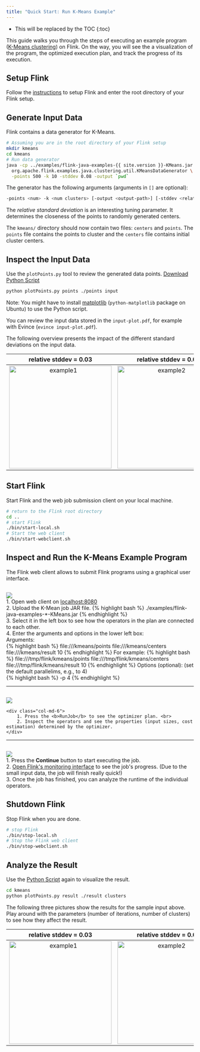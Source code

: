 ```yaml
---
title: "Quick Start: Run K-Means Example"
---
```

<!--
Licensed to the Apache Software Foundation (ASF) under one
or more contributor license agreements.  See the NOTICE file
distributed with this work for additional information
regarding copyright ownership.  The ASF licenses this file
to you under the Apache License, Version 2.0 (the
"License"); you may not use this file except in compliance
with the License.  You may obtain a copy of the License at

  http://www.apache.org/licenses/LICENSE-2.0

Unless required by applicable law or agreed to in writing,
software distributed under the License is distributed on an
"AS IS" BASIS, WITHOUT WARRANTIES OR CONDITIONS OF ANY
KIND, either express or implied.  See the License for the
specific language governing permissions and limitations
under the License.
-->

* This will be replaced by the TOC
{:toc}

This guide walks you through the steps of executing an example program ([K-Means clustering](http://en.wikipedia.org/wiki/K-means_clustering)) on Flink. On the way, you will see the a visualization of the program, the optimized execution plan, and track the progress of its execution.

## Setup Flink
Follow the [instructions](setup_quickstart.html) to setup Flink and enter the root directory of your Flink setup.

## Generate Input Data
Flink contains a data generator for K-Means.

~~~bash
# Assuming you are in the root directory of your Flink setup
mkdir kmeans
cd kmeans
# Run data generator
java -cp ../examples/flink-java-examples-{{ site.version }}-KMeans.jar:../lib/flink-dist-{{ site.version }}.jar \
  org.apache.flink.examples.java.clustering.util.KMeansDataGenerator \
  -points 500 -k 10 -stddev 0.08 -output `pwd`
~~~

The generator has the following arguments (arguments in `[]` are optional):

~~~bash
-points <num> -k <num clusters> [-output <output-path>] [-stddev <relative stddev>] [-range <centroid range>] [-seed <seed>]
~~~

The _relative standard deviation_ is an interesting tuning parameter. It determines the closeness of the points to randomly generated centers.

The `kmeans/` directory should now contain two files: `centers` and `points`. The `points` file contains the points to cluster and the `centers` file contains initial cluster centers.


## Inspect the Input Data
Use the `plotPoints.py` tool to review the generated data points. [Download Python Script](plotPoints.py)

~~~ bash
python plotPoints.py points ./points input
~~~ 

Note: You might have to install [matplotlib](http://matplotlib.org/) (`python-matplotlib` package on Ubuntu) to use the Python script.

You can review the input data stored in the `input-plot.pdf`, for example with Evince (`evince input-plot.pdf`).

The following overview presents the impact of the different standard deviations on the input data.

|relative stddev = 0.03|relative stddev = 0.08|relative stddev = 0.15|
|:--------------------:|:--------------------:|:--------------------:|
|<img src="{{ site.baseurl }}/page/img/quickstart-example/kmeans003.png" alt="example1" style="width: 275px;"/>|<img src="{{ site.baseurl }}/page/img/quickstart-example/kmeans008.png" alt="example2" style="width: 275px;"/>|<img src="{{ site.baseurl }}/page/img/quickstart-example/kmeans015.png" alt="example3" style="width: 275px;"/>|


## Start Flink
Start Flink and the web job submission client on your local machine.

~~~ bash
# return to the Flink root directory
cd ..
# start Flink
./bin/start-local.sh
# Start the web client
./bin/start-webclient.sh
~~~

## Inspect and Run the K-Means Example Program
The Flink web client allows to submit Flink programs using a graphical user interface.

<div class="row" style="padding-top:15px">
	<div class="col-md-6">
		<a data-lightbox="compiler" href="{{ site.baseurl }}/page/img/webclient_job_view.png" data-lightbox="example-1"><img class="img-responsive" src="{{ site.baseurl }}/page/img/webclient_job_view.png" /></a>
	</div>
	<div class="col-md-6">
		1. Open web client on  <a href="http://localhost:8080/launch.html">localhost:8080</a> <br>
		2. Upload the K-Mean job JAR file. 
			{% highlight bash %}
			./examples/flink-java-examples-*-KMeans.jar
			{% endhighlight %} </br>
		3. Select it in the left box to see how the operators in the plan are connected to each other. <br>
		4. Enter the arguments and options in the lower left box: <br>
            Arguments: <br>
			{% highlight bash %}
			file://<pathToFlink>/kmeans/points file://<pathToFlink>/kmeans/centers file://<pathToFlink>/kmeans/result 10
			{% endhighlight %}
			For example:
			{% highlight bash %}
			file:///tmp/flink/kmeans/points file:///tmp/flink/kmeans/centers file:///tmp/flink/kmeans/result 10
			{% endhighlight %}
            Options (optional): (set the default parallelims, e.g., to 4) <br>
			{% highlight bash %}
            -p 4
			{% endhighlight %}
	</div>
</div>
<hr>
<div class="row" style="padding-top:15px">
	<div class="col-md-6">
		<a data-lightbox="compiler" href="{{ site.baseurl }}/page/img/webclient_plan_view.png" data-lightbox="example-1"><img class="img-responsive" src="{{ site.baseurl }}/page/img/webclient_plan_view.png" /></a>
	</div>

	<div class="col-md-6">
		1. Press the <b>RunJob</b> to see the optimizer plan. <br>
		2. Inspect the operators and see the properties (input sizes, cost estimation) determined by the optimizer.
	</div>
</div>
<hr>
<div class="row" style="padding-top:15px">
	<div class="col-md-6">
		<a data-lightbox="compiler" href="{{ site.baseurl }}/page/img/jobmanager.png" data-lightbox="example-1"><img class="img-responsive" src="{{ site.baseurl }}/page/img/jobmanager.png" /></a>
	</div>
	<div class="col-md-6">
		1. Press the <b>Continue</b> button to start executing the job. <br>
		2. <a href="http://localhost:8080/launch.html">Open Flink's monitoring interface</a> to see the job's progress. (Due to the small input data, the job will finish really quick!)<br>
		3. Once the job has finished, you can analyze the runtime of the individual operators.
	</div>
</div>

## Shutdown Flink
Stop Flink when you are done.

~~~ bash
# stop Flink
./bin/stop-local.sh
# Stop the Flink web client
./bin/stop-webclient.sh
~~~

## Analyze the Result
Use the [Python Script](plotPoints.py) again to visualize the result.

~~~bash
cd kmeans
python plotPoints.py result ./result clusters
~~~

The following three pictures show the results for the sample input above. Play around with the parameters (number of iterations, number of clusters) to see how they affect the result.


|relative stddev = 0.03|relative stddev = 0.08|relative stddev = 0.15|
|:--------------------:|:--------------------:|:--------------------:|
|<img src="{{ site.baseurl }}/page/img/quickstart-example/result003.png" alt="example1" style="width: 275px;"/>|<img src="{{ site.baseurl }}/page/img/quickstart-example/result008.png" alt="example2" style="width: 275px;"/>|<img src="{{ site.baseurl }}/page/img/quickstart-example/result015.png" alt="example3" style="width: 275px;"/>|

